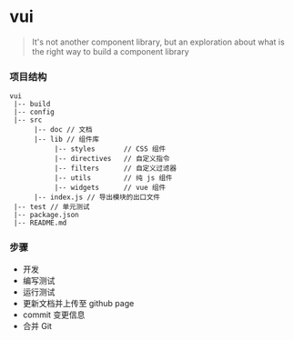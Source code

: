 # vui

> It's not another component library, but an exploration about what is the right way to build a component library

### 项目结构
```
vui
 |-- build
 |-- config
 |-- src
      |-- doc // 文档
      |-- lib // 组件库
           |-- styles       // CSS 组件
           |-- directives   // 自定义指令
           |-- filters      // 自定义过滤器
           |-- utils        // 纯 js 组件 
           |-- widgets      // vue 组件
      |-- index.js // 导出模块的出口文件
 |-- test // 单元测试
 |-- package.json
 |-- README.md
```

### 步骤

- 开发
- 编写测试
- 运行测试
- 更新文档并上传至 github page
- commit 变更信息
- 合并 Git